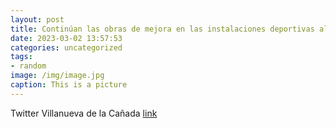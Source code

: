 ```yaml
---
layout: post
title: Continúan las obras de mejora en las instalaciones deportivas al aire libre. En la pista de la C Sierra Nevada ya se ha pintado...
date: 2023-03-02 13:57:53
categories: uncategorized
tags:
- random
image: /img/image.jpg
caption: This is a picture
---
```

Twitter Villanueva de la Cañada [link](https://twitter.com/AytoVDLCanada/status/1631265399508463618)
